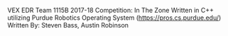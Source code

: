 VEX EDR Team 1115B
2017-18 Competition: In The Zone
Written in C++ utilizing Purdue Robotics Operating System (https://pros.cs.purdue.edu/)
Written By: Steven Bass, Austin Robinson
